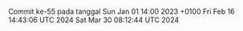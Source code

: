 Commit ke-55 pada tanggal Sun Jan 01 14:00 2023 +0100
Fri Feb 16 14:43:06 UTC 2024
Sat Mar 30 08:12:44 UTC 2024
